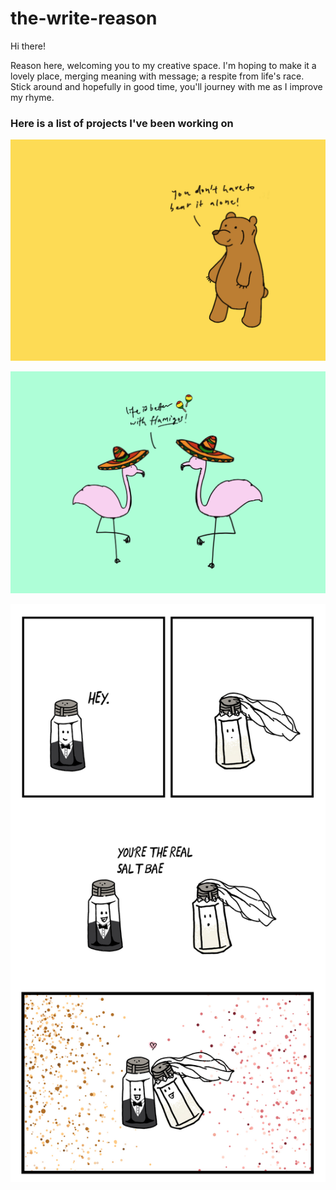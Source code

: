 # the-write-reason

Hi there!

Reason here, welcoming you to my creative space.
I'm hoping to make it a lovely place,
merging meaning with message; 
a respite from life's race.
Stick around and hopefully in good time, 
you'll journey with me as I improve my rhyme.



<h3>Here is a list of projects I've been working on</h3>

![](Bear_Postcard.jpg)

![](Flamingo_Postcard.jpg)

![](Bookmark_B.jpg)

